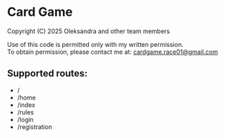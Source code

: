 # Card Game

Copyright (C) 2025 Oleksandra and other team members

Use of this code is permitted only with my written permission.  
To obtain permission, please contact me at: cardgame.race01@gmail.com

## Supported routes:

* /
* /home
* /index
* /rules
* /login
* /registration
